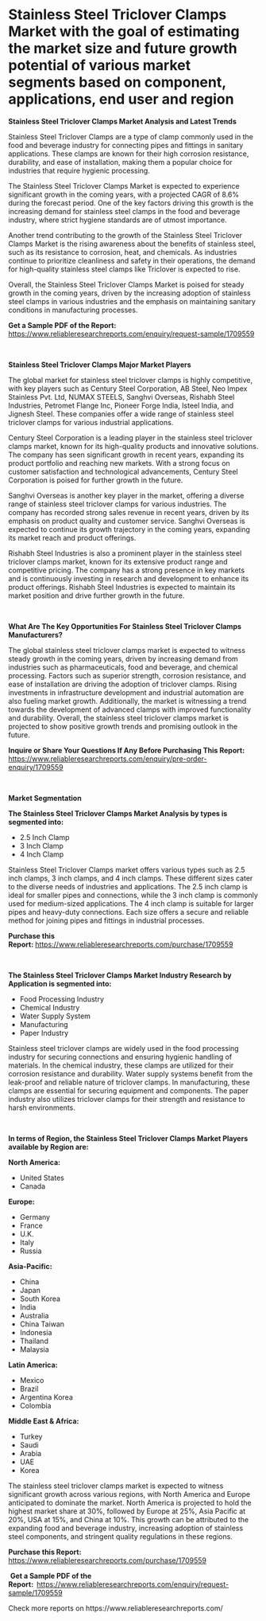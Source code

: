 <p><h1>Stainless Steel Triclover Clamps Market with the goal of estimating the market size and future growth potential of various market segments based on component, applications, end user and region</h1></p><p><strong>Stainless Steel Triclover Clamps Market Analysis and Latest Trends</strong></p>
<p><p>Stainless Steel Triclover Clamps are a type of clamp commonly used in the food and beverage industry for connecting pipes and fittings in sanitary applications. These clamps are known for their high corrosion resistance, durability, and ease of installation, making them a popular choice for industries that require hygienic processing.</p><p>The Stainless Steel Triclover Clamps Market is expected to experience significant growth in the coming years, with a projected CAGR of 8.6% during the forecast period. One of the key factors driving this growth is the increasing demand for stainless steel clamps in the food and beverage industry, where strict hygiene standards are of utmost importance.</p><p>Another trend contributing to the growth of the Stainless Steel Triclover Clamps Market is the rising awareness about the benefits of stainless steel, such as its resistance to corrosion, heat, and chemicals. As industries continue to prioritize cleanliness and safety in their operations, the demand for high-quality stainless steel clamps like Triclover is expected to rise.</p><p>Overall, the Stainless Steel Triclover Clamps Market is poised for steady growth in the coming years, driven by the increasing adoption of stainless steel clamps in various industries and the emphasis on maintaining sanitary conditions in manufacturing processes.</p></p>
<p><strong>Get a Sample PDF of the Report:&nbsp;</strong> <a href="https://www.reliableresearchreports.com/enquiry/request-sample/1709559">https://www.reliableresearchreports.com/enquiry/request-sample/1709559</a></p>
<p>&nbsp;</p>
<p><strong>Stainless Steel Triclover Clamps Major Market Players</strong></p>
<p><p>The global market for stainless steel triclover clamps is highly competitive, with key players such as Century Steel Corporation, AB Steel, Neo Impex Stainless Pvt. Ltd, NUMAX STEELS, Sanghvi Overseas, Rishabh Steel Industries, Petromet Flange Inc, Pioneer Forge India, Isteel India, and Jignesh Steel. These companies offer a wide range of stainless steel triclover clamps for various industrial applications.</p><p>Century Steel Corporation is a leading player in the stainless steel triclover clamps market, known for its high-quality products and innovative solutions. The company has seen significant growth in recent years, expanding its product portfolio and reaching new markets. With a strong focus on customer satisfaction and technological advancements, Century Steel Corporation is poised for further growth in the future.</p><p>Sanghvi Overseas is another key player in the market, offering a diverse range of stainless steel triclover clamps for various industries. The company has recorded strong sales revenue in recent years, driven by its emphasis on product quality and customer service. Sanghvi Overseas is expected to continue its growth trajectory in the coming years, expanding its market reach and product offerings.</p><p>Rishabh Steel Industries is also a prominent player in the stainless steel triclover clamps market, known for its extensive product range and competitive pricing. The company has a strong presence in key markets and is continuously investing in research and development to enhance its product offerings. Rishabh Steel Industries is expected to maintain its market position and drive further growth in the future.</p></p>
<p>&nbsp;</p>
<p><strong>What Are The Key Opportunities For Stainless Steel Triclover Clamps Manufacturers?</strong></p>
<p><p>The global stainless steel triclover clamps market is expected to witness steady growth in the coming years, driven by increasing demand from industries such as pharmaceuticals, food and beverage, and chemical processing. Factors such as superior strength, corrosion resistance, and ease of installation are driving the adoption of triclover clamps. Rising investments in infrastructure development and industrial automation are also fueling market growth. Additionally, the market is witnessing a trend towards the development of advanced clamps with improved functionality and durability. Overall, the stainless steel triclover clamps market is projected to show positive growth trends and promising outlook in the future.</p></p>
<p><strong>Inquire or Share Your Questions If Any Before Purchasing This Report:</strong> <a href="https://www.reliableresearchreports.com/enquiry/pre-order-enquiry/1709559">https://www.reliableresearchreports.com/enquiry/pre-order-enquiry/1709559</a></p>
<p>&nbsp;</p>
<p><strong>Market Segmentation</strong></p>
<p><strong>The Stainless Steel Triclover Clamps Market Analysis by types is segmented into:</strong></p>
<p><ul><li>2.5 Inch Clamp</li><li>3 Inch Clamp</li><li>4 Inch Clamp</li></ul></p>
<p><p>Stainless Steel Triclover Clamps market offers various types such as 2.5 inch clamps, 3 inch clamps, and 4 inch clamps. These different sizes cater to the diverse needs of industries and applications. The 2.5 inch clamp is ideal for smaller pipes and connections, while the 3 inch clamp is commonly used for medium-sized applications. The 4 inch clamp is suitable for larger pipes and heavy-duty connections. Each size offers a secure and reliable method for joining pipes and fittings in industrial processes.</p></p>
<p><strong>Purchase this Report:&nbsp;</strong><a href="https://www.reliableresearchreports.com/purchase/1709559">https://www.reliableresearchreports.com/purchase/1709559</a></p>
<p>&nbsp;</p>
<p><strong>The Stainless Steel Triclover Clamps Market Industry Research by Application is segmented into:</strong></p>
<p><ul><li>Food Processing Industry</li><li>Chemical Industry</li><li>Water Supply System</li><li>Manufacturing</li><li>Paper Industry</li></ul></p>
<p><p>Stainless steel triclover clamps are widely used in the food processing industry for securing connections and ensuring hygienic handling of materials. In the chemical industry, these clamps are utilized for their corrosion resistance and durability. Water supply systems benefit from the leak-proof and reliable nature of triclover clamps. In manufacturing, these clamps are essential for securing equipment and components. The paper industry also utilizes triclover clamps for their strength and resistance to harsh environments.</p></p>
<p>&nbsp;</p>
<p><strong>In terms of Region, the Stainless Steel Triclover Clamps Market Players available by Region are:</strong></p>
<p>
    <p> <strong> North America: </strong>
        <ul>
            <li>United States</li>
            <li>Canada</li>
        </ul>
        </p> 
    <p> <strong> Europe: </strong>
        <ul>
            <li>Germany</li>
            <li>France</li>
            <li>U.K.</li>
            <li>Italy</li>
            <li>Russia</li>
        </ul>
        </p> 
    <p> <strong> Asia-Pacific: </strong>
        <ul>
            <li>China</li>
            <li>Japan</li>
            <li>South Korea</li>
            <li>India</li>
            <li>Australia</li>
            <li>China Taiwan</li>
            <li>Indonesia</li>
            <li>Thailand</li>
            <li>Malaysia</li>
        </ul>
        </p> 
    <p> <strong> Latin America: </strong>
        <ul>
            <li>Mexico</li>
            <li>Brazil</li>
            <li>Argentina Korea</li>
            <li>Colombia</li>
        </ul>
        </p> 
    <p> <strong> Middle East & Africa: </strong>
        <ul>
            <li>Turkey</li>
            <li>Saudi</li>
            <li>Arabia</li>
            <li>UAE</li>
            <li>Korea</li>
        </ul>
    </p>
    </p>
<p><p>The stainless steel triclover clamps market is expected to witness significant growth across various regions, with North America and Europe anticipated to dominate the market. North America is projected to hold the highest market share at 30%, followed by Europe at 25%, Asia Pacific at 20%, USA at 15%, and China at 10%. This growth can be attributed to the expanding food and beverage industry, increasing adoption of stainless steel components, and stringent quality regulations in these regions.</p></p>
<p><strong>Purchase this Report: </strong><a href="https://www.reliableresearchreports.com/purchase/1709559">https://www.reliableresearchreports.com/purchase/1709559</a></p>
<p>&nbsp;<strong>Get a Sample PDF of the Report:&nbsp;&nbsp;</strong><a href="https://www.reliableresearchreports.com/enquiry/request-sample/1709559">https://www.reliableresearchreports.com/enquiry/request-sample/1709559</a></p>
<p><strong></strong></p>
<p>Check more reports on https://www.reliableresearchreports.com/</p>